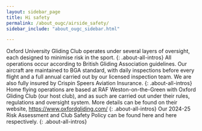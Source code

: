 ```yaml
---
layout: sidebar_page
title: Hi safety
permalink: /about_ougc/airside_safety/
sidebar_include: "about_ougc_sidebar.html"

---
```


Oxford University Gliding Club operates under several layers of oversight, each designed to minimise risk in the sport. 
{: .about-all-intros}
All operations occur according to British Gliding Association guidelines. Our aircraft are maintained to BGA standard, with daily inspections before every flight and a full annual carried out by our licensed inspection team. We are also fully insured by Crispin Speers Aviation Insurance.
{: .about-all-intros}
Home flying operations are based at RAF Weston-on-the-Green with Oxford Gliding Club (our host club), and as such are carried out under their rules, regulations and oversight system. More details can be found on their website, https://www.oxfordgliding.com/
{: .about-all-intros}
Our 2024-25 Risk Assessment and Club Safety Policy can be found here and here respectively.
{: .about-all-intros}